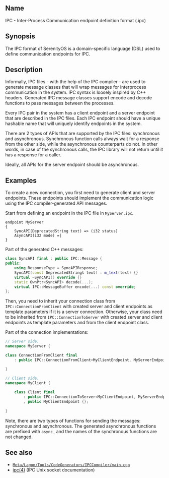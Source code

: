 ## Name

IPC - Inter-Process Communication endpoint definition format (.ipc)

## Synopsis

The IPC format of SerenityOS is a domain-specific language (DSL) used to define communication endpoints for IPC.

## Description

Informally, IPC files - with the help of the IPC compiler - are used to generate message classes that will wrap messages
for interprocess communication in the system. IPC syntax is loosely inspired by C++ headers. Generated IPC message
classes support encode and decode functions to pass messages between the processes.

Every IPC pair in the system has a client endpoint and a server endpoint that are described in the IPC files.
Each IPC endpoint should have a unique hashable name that will uniquely identify endpoints in the system.

There are 2 types of APIs that are supported by the IPC files: synchronous and asynchronous.
Synchronous function calls always wait for a response from the other side, while the asynchronous counterparts do not.
In other words, in case of the synchronous calls, the IPC library will not return until it has a response for a caller.

Ideally, all APIs for the server endpoint should be asynchronous.

## Examples

To create a new connection, you first need to generate client and server endpoints.
These endpoints should implement the communication logic using the IPC compiler-generated API messages.

Start from defining an endpoint in the IPC file in `MyServer.ipc`.

```
endpoint MyServer
{
    SyncAPI(DeprecatedString text) => (i32 status)
    AsyncAPI(i32 mode) =|
}
```

Part of the generated C++ messages:

```cpp
class SyncAPI final : public IPC::Message {
public:
    using ResponseType = SyncAPIResponse;
    SyncAPI(const DeprecatedString& text) : m_text(text) {}
    virtual ~SyncAPI() override {}
    static OwnPtr<SyncAPI> decode(...);
    virtual IPC::MessageBuffer encode(...) const override;
};
```

Then, you need to inherit your connection class from `IPC::ConnectionFromClient` with created server and client
endpoints as template parameters if it is a server connection. Otherwise, your class need to be inherited
from `IPC::ConnectionToServer` with created server and client endpoints as template parameters and from the client
endpoint class.

Part of the connection implementations:

```cpp
// Server side.
namespace MyServer {

class ConnectionFromClient final
    : public IPC::ConnectionFromClient<MyClientEndpoint, MyServerEndpoint> {};

}

// Client side.
namespace MyClient {
    
    class Client final
        : public IPC::ConnectionToServer<MyClientEndpoint, MyServerEndpoint>
        , public MyClientEndpoint {};
    
}
```

Note, there are two types of functions for sending the messages: synchronous and asynchronous. The generated
asynchronous functions are prefixed with `async_` and the names of the synchronous functions are not changed.

## See also

- [`Meta/Lagom/Tools/CodeGenerators/IPCCompiler/main.cpp`](../../../../../Meta/Lagom/Tools/CodeGenerators/IPCCompiler/main.cpp)
- [ipc(4)](help://man/4/ipc) (IPC Unix socket documentation) 
